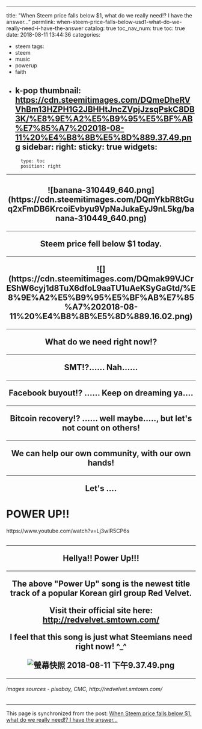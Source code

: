 
---
title: "When Steem price falls below $1, what do we really need!? I have the answer..."
permlink: when-steem-price-falls-below-usd1-what-do-we-really-need-i-have-the-answer
catalog: true
toc_nav_num: true
toc: true
date: 2018-08-11 13:44:36
categories:
- steem
tags:
- steem
- music
- powerup
- faith
- k-pop
thumbnail: https://cdn.steemitimages.com/DQmeDheRVVhBm13HZPH1G2JBHHtJncZVpjJzsqPskC8DB3K/%E8%9E%A2%E5%B9%95%E5%BF%AB%E7%85%A7%202018-08-11%20%E4%B8%8B%E5%8D%889.37.49.png
sidebar:
    right:
        sticky: true
widgets:
    -
        type: toc
        position: right
---


<h2><center>
![banana-310449_640.png](https://cdn.steemitimages.com/DQmYkbR8tGuq2xFmDB6KrcoiEvbyu9VpNaJukaEyJ9nL5kg/banana-310449_640.png)
<hr>
Steem price fell below $1 today.
<hr>
![](https://cdn.steemitimages.com/DQmak99VJCrEShW6cyj1d8TuX6dfoL9aaTU1uAeKSyGaGtd/%E8%9E%A2%E5%B9%95%E5%BF%AB%E7%85%A7%202018-08-11%20%E4%B8%8B%E5%8D%889.16.02.png)
<hr>
What do we need right now!?
<hr>
SMT!?...... Nah...... 
<hr>
Facebook buyout!? ...... Keep on dreaming ya.... 
<hr>
Bitcoin recovery!? ...... well maybe....., but let's not count on others!
<hr>
We can help our own community, with our own hands!
<hr>
Let's ....</h2>
<h1>POWER UP!!</h1>
https://www.youtube.com/watch?v=Lj3wlR5CP6s
<h2><hr></center>
<center>
Hellya!! Power Up!!!
<hr>

The above "Power Up" song is the newest title track of a popular Korean girl group Red Velvet. 

Visit their official site here: http://redvelvet.smtown.com/

I feel that this song is just what Steemians need right now! ^_^

![螢幕快照 2018-08-11 下午9.37.49.png](https://cdn.steemitimages.com/DQmeDheRVVhBm13HZPH1G2JBHHtJncZVpjJzsqPskC8DB3K/%E8%9E%A2%E5%B9%95%E5%BF%AB%E7%85%A7%202018-08-11%20%E4%B8%8B%E5%8D%889.37.49.png)
</center></h2>
<hr>
<h6>images sources - pixabay, CMC, http://redvelvet.smtown.com/</h6>

- - -

This page is synchronized from the post: [When Steem price falls below $1, what do we really need!? I have the answer...](https://steemit.com/@deanliu/when-steem-price-falls-below-usd1-what-do-we-really-need-i-have-the-answer)
